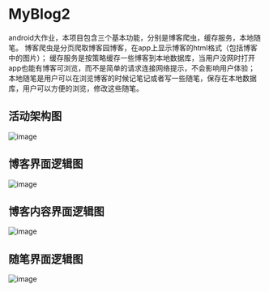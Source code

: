 # MyBlog2

android大作业，本项目包含三个基本功能，分别是博客爬虫，缓存服务，本地随笔。
博客爬虫是分页爬取博客园博客，在app上显示博客的html格式（包括博客中的图片）；
缓存服务是按策略缓存一些博客到本地数据库，当用户没网时打开app也能有博客可浏览，而不是简单的请求连接网络提示，不会影响用户体验；
本地随笔是用户可以在浏览博客的时候记笔记或者写一些随笔，保存在本地数据库，用户可以方便的浏览，修改这些随笔。

活动架构图
------
![image](https://github.com/nihao-hit/MyBlog2/blob/master/img/%E6%B4%BB%E5%8A%A8%E6%9E%B6%E6%9E%84%E5%9B%BE.png)

博客界面逻辑图
------
![image](https://github.com/nihao-hit/MyBlog2/blob/master/img/%E5%8D%9A%E5%AE%A2%E7%95%8C%E9%9D%A2%E9%80%BB%E8%BE%91%E5%9B%BE.png)

博客内容界面逻辑图
------
![image](https://github.com/nihao-hit/MyBlog2/blob/master/img/%E5%8D%9A%E5%AE%A2%E5%86%85%E5%AE%B9%E7%95%8C%E9%9D%A2%E9%80%BB%E8%BE%91%E5%9B%BE.png)

随笔界面逻辑图
------
![image](https://github.com/nihao-hit/MyBlog2/blob/master/img/%E9%9A%8F%E7%AC%94%E7%95%8C%E9%9D%A2%E9%80%BB%E8%BE%91%E5%9B%BE.png)
